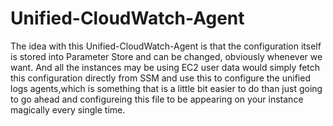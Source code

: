 # Unified-CloudWatch-Agent

The idea with this Unified-CloudWatch-Agent is that the configuration itself is stored into Parameter Store and can be changed, obviously whenever we want. And all the instances may be using EC2 user data would simply fetch this configuration directly from SSM and use this to configure the unified logs agents,which is something that is a little bit easier to do than just going to go ahead and configureing this file to be appearing on your instance magically every single time. 
